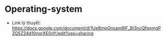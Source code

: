 # Operating-system
* Link lý thuyết: https://docs.google.com/document/d/1Ue8mpGnxam8lF_Bi3ncQfqymgPZQ5Z24d10norXE0nY/edit?usp=sharing
